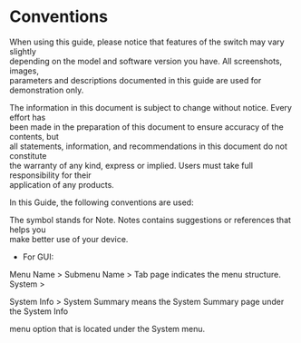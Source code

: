# Conventions

When using this guide, please notice that features of the switch may vary slightly  
 depending on the model and software version you have. All screenshots, images,  
 parameters and descriptions documented in this guide are used for demonstration only.

The information in this document is subject to change without notice. Every effort has  
 been made in the preparation of this document to ensure accuracy of the contents, but  
 all statements, information, and recommendations in this document do not constitute  
 the warranty of any kind, express or implied. Users must take full responsibility for their  
 application of any products.

In this Guide, the following conventions are used:

The symbol stands for Note. Notes contains suggestions or references that helps you  
 make better use of your device.

* For GUI:

Menu Name &gt; Submenu Name &gt; Tab page indicates the menu structure. System &gt;

System Info &gt; System Summary means the System Summary page under the System Info

menu option that is located under the System menu.



